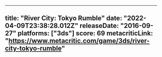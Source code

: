 
---
title: "River City: Tokyo Rumble"
date: "2022-04-09T23:38:28.012Z"
releaseDate: "2016-09-27"
platforms: ["3ds"]
score: 69
metacriticLink: "https://www.metacritic.com/game/3ds/river-city-tokyo-rumble"
---
